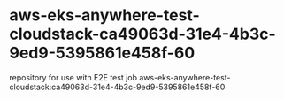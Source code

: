 # aws-eks-anywhere-test-cloudstack-ca49063d-31e4-4b3c-9ed9-5395861e458f-60
repository for use with E2E test job aws-eks-anywhere-test-cloudstack:ca49063d-31e4-4b3c-9ed9-5395861e458f-60
